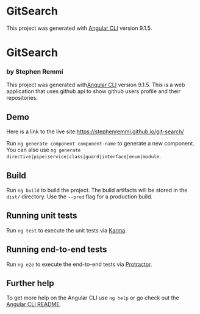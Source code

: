 # GitSearch

This project was generated with [Angular CLI](https://github.com/angular/angular-cli) version 9.1.5.

# GitSearch
### by Stephen Remmi
This project was generated with[Angular CLI](https://github.com/angular/angular-cli) version 9.1.5.
This is a web application that uses github api to show github users profile and their repositories.

## Demo
Here is a link to the live site:https://stephenremmi.github.io/git-search/

Run `ng generate component component-name` to generate a new component. You can also use `ng generate directive|pipe|service|class|guard|interface|enum|module`.

## Build

Run `ng build` to build the project. The build artifacts will be stored in the `dist/` directory. Use the `--prod` flag for a production build.

## Running unit tests

Run `ng test` to execute the unit tests via [Karma](https://karma-runner.github.io).

## Running end-to-end tests

Run `ng e2e` to execute the end-to-end tests via [Protractor](http://www.protractortest.org/).

## Further help

To get more help on the Angular CLI use `ng help` or go check out the [Angular CLI README](https://github.com/angular/angular-cli/blob/master/README.md).
